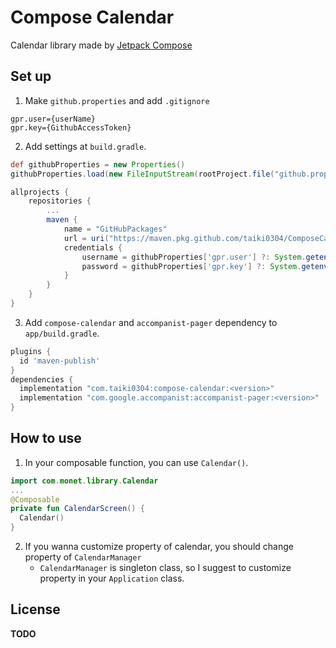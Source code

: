 # Compose Calendar
Calendar library made by [Jetpack Compose](https://developer.android.com/jetpack/compose)

## Set up
1. Make `github.properties` and add `.gitignore`
```
gpr.user={userName}
gpr.key={GithubAccessToken}
```

2. Add settings at `build.gradle`.
```groovy
def githubProperties = new Properties()
githubProperties.load(new FileInputStream(rootProject.file("github.properties")))

allprojects {
    repositories {
        ...
        maven {
            name = "GitHubPackages"
            url = uri("https://maven.pkg.github.com/taiki0304/ComposeCalendar")
            credentials {
                username = githubProperties['gpr.user'] ?: System.getenv("USERNAME")
                password = githubProperties['gpr.key'] ?: System.getenv("TOKEN")
            }
        }
    }
}
```

3. Add `compose-calendar` and `accompanist-pager` dependency to `app/build.gradle`.
```groovy
plugins {
  id 'maven-publish'
}
dependencies {
  implementation "com.taiki0304:compose-calendar:<version>"
  implementation "com.google.accompanist:accompanist-pager:<version>"
}
```

## How to use
1. In your composable function, you can use `Calendar()`.
```kotlin
import com.monet.library.Calendar
...
@Composable
private fun CalendarScreen() {
  Calendar()
}
```

2. If you wanna customize property of calendar, you should change property of `CalendarManager`
   - `CalendarManager` is singleton class, so I suggest to customize property in your `Application` class.

## License
**TODO**
